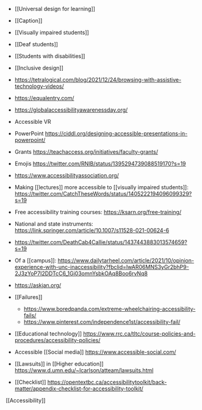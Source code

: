   -  [[Universal design for learning]]

  - [[Caption]]

  - [[Visually impaired students]]
  - [[Deaf students]]
  - [[Students with disabilities]]
  - [[Inclusive design]]

  - https://tetralogical.com/blog/2021/12/24/browsing-with-assistive-technology-videos/
  - https://equalentry.com/
  - https://globalaccessibilityawarenessday.org/
  - Accessible VR
  - PowerPoint
    https://ciddl.org/designing-accessible-presentations-in-powerpoint/
  - Grants https://teachaccess.org/initiatives/faculty-grants/
  - Emojis https://twitter.com/RNIB/status/1395294739088519170?s=19
  - https://www.accessibilityassociation.org/
  - Making [[lectures]] more accessible to  [[visually impaired students]]:
    https://twitter.com/CatchTheseWords/status/1405222194096099329?s=19
  - Free accessibility training courses:
    https://ksarn.org/free-training/

  - National and state instruments:
    https://link.springer.com/article/10.1007/s11528-021-00624-6

  - https://twitter.com/DeathCab4Callie/status/1437443883013574659?s=19

  - Of a [[campus]]:
    https://www.dailytarheel.com/article/2021/10/opinion-experience-with-unc-inaccessibility?fbclid=IwAR06MNS3yGr2bhP9-2J3zYoP7I2DDTcC6_1Gi03omnYsbkOAq8Boo6rvNq8

  - https://askjan.org/

  - [[Failures]]
      - https://www.boredpanda.com/extreme-wheelchairing-accessibility-fails/
      - https://www.pinterest.com/independence1st/accessibility-fail/

  - [[Educational technology]]
    https://www.rrc.ca/tltc/course-policies-and-procedures/accessibility-policies/

  - Accessible [[Social media]]
    https://www.accessible-social.com/

  - [[Lawsuits]] in  [[Higher education]]
    https://www.d.umn.edu/~lcarlson/atteam/lawsuits.html

  - [[Checklist]]
    https://opentextbc.ca/accessibilitytoolkit/back-matter/appendix-checklist-for-accessibility-toolkit/

[[Accessibility]]
